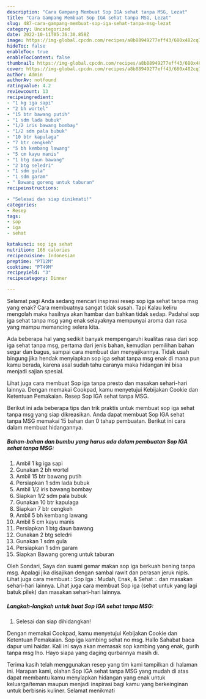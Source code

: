```yaml
---
description: "Cara Gampang Membuat Sop IGA sehat tanpa MSG, Lezat"
title: "Cara Gampang Membuat Sop IGA sehat tanpa MSG, Lezat"
slug: 487-cara-gampang-membuat-sop-iga-sehat-tanpa-msg-lezat
category: Uncategorized
date: 2022-10-11T05:36:30.858Z
image: https://img-global.cpcdn.com/recipes/a8b88949277eff43/680x482cq70/sop-iga-sehat-tanpa-msg-foto-resep-utama.jpg
hideToc: false
enableToc: true
enableTocContent: false
thumbnail: https://img-global.cpcdn.com/recipes/a8b88949277eff43/680x482cq70/sop-iga-sehat-tanpa-msg-foto-resep-utama.jpg
cover: https://img-global.cpcdn.com/recipes/a8b88949277eff43/680x482cq70/sop-iga-sehat-tanpa-msg-foto-resep-utama.jpg
author: Admin
authorAv: notfound
ratingvalue: 4.2
reviewcount: 13
recipeingredient:
- "1 kg iga sapi"
- "2 bh wortel"
- "15 btr bawang putih"
- "1 sdm lada bubuk"
- "1/2 iris bawang bombay"
- "1/2 sdm pala bubuk"
- "10 btr kapulaga"
- "7 btr cengkeh"
- "5 bh kembang lawang"
- "5 cm kayu manis"
- "1 btg daun bawang"
- "2 btg seledri"
- "1 sdm gula"
- "1 sdm garam"
- " Bawang goreng untuk taburan"
recipeinstructions:

- "Selesai dan siap dinikmati!"
categories:
- Resep
tags:
- sop
- iga
- sehat

katakunci: sop iga sehat 
nutrition: 166 calories
recipecuisine: Indonesian
preptime: "PT12M"
cooktime: "PT49M"
recipeyield: "3"
recipecategory: Dinner

---
```



Selamat pagi Anda sedang mencari inspirasi resep sop iga sehat tanpa msg yang enak? Cara membuatnya sangat tidak susah. Tapi Kalau keliru mengolah maka hasilnya akan hambar dan bahkan tidak sedap. Padahal sop iga sehat tanpa msg yang enak selayaknya mempunyai aroma dan rasa yang mampu memancing selera kita.


Ada beberapa hal yang sedikit banyak mempengaruhi kualitas rasa dari sop iga sehat tanpa msg, pertama dari jenis bahan, kemudian pemilihan bahan segar dan bagus, sampai cara membuat dan menyajikannya. Tidak usah bingung jika hendak menyiapkan sop iga sehat tanpa msg enak di mana pun kamu berada, karena asal sudah tahu caranya maka hidangan ini bisa menjadi sajian spesial.

Lihat juga cara membuat Sop iga tanpa presto dan masakan sehari-hari lainnya. Dengan memakai Cookpad, kamu menyetujui Kebijakan Cookie dan Ketentuan Pemakaian. Resep Sop IGA sehat tanpa MSG.


Berikut ini ada beberapa tips dan trik praktis untuk membuat sop iga sehat tanpa msg yang siap dikreasikan. Anda dapat membuat Sop IGA sehat tanpa MSG memakai 15 bahan dan 0 tahap pembuatan. Berikut ini cara dalam membuat hidangannya.

<!--inarticleads1-->

##### Bahan-bahan dan bumbu yang harus ada dalam pembuatan Sop IGA sehat tanpa MSG:

1. Ambil 1 kg iga sapi
1. Gunakan 2 bh wortel
1. Ambil 15 btr bawang putih
1. Persiapkan 1 sdm lada bubuk
1. Ambil 1/2 iris bawang bombay
1. Siapkan 1/2 sdm pala bubuk
1. Gunakan 10 btr kapulaga
1. Siapkan 7 btr cengkeh
1. Ambil 5 bh kembang lawang
1. Ambil 5 cm kayu manis
1. Persiapkan 1 btg daun bawang
1. Gunakan 2 btg seledri
1. Gunakan 1 sdm gula
1. Persiapkan 1 sdm garam
1. Siapkan  Bawang goreng untuk taburan


Oleh Sondari, Saya dan suami gemar makan sop iga berkuah bening tanpa msg. Apalagi jika disajikan dengan sambal rawit dan perasan jeruk nipis. Lihat juga cara membuat.: Sop Iga : Mudah, Enak, &amp; Sehat :. dan masakan sehari-hari lainnya. Lihat juga cara membuat Sop iga (sehat untuk yang lagi batuk pilek) dan masakan sehari-hari lainnya. 

<!--inarticleads2-->

##### Langkah-langkah untuk buat Sop IGA sehat tanpa MSG:


1. Selesai dan siap dihidangkan!

Dengan memakai Cookpad, kamu menyetujui Kebijakan Cookie dan Ketentuan Pemakaian. Sop iga kambing sehat no msg. Hallo Sahabat baca dapur umi haidar. Kali ini saya akan memasak sop kambing yang enak, gurih tanpa msg lho. Hayo siapa yang daging qurbannya masih di. 

Terima kasih telah menggunakan resep yang tim kami tampilkan di halaman ini. Harapan kami, olahan Sop IGA sehat tanpa MSG yang mudah di atas dapat membantu kamu menyiapkan hidangan yang enak untuk keluarga/teman maupun menjadi inspirasi bagi kamu yang berkeinginan untuk berbisnis kuliner. Selamat menikmati
